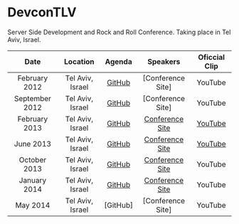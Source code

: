 DevconTLV
=========

Server Side Development and Rock and Roll Conference. Taking place in Tel Aviv, Israel.



| Date | Location | Agenda | Speakers | Oficcial Clip  | 
|:-----------:|:------------:|:------------:|:------------:|:------------:|
| February 2012   | Tel Aviv, Israel | [GitHub](https://github.com/fogelmania/DevconTLV/blob/master/Agenda.md#devcontlv-february-2012-speakers) |   [Conference Site] |  YouTube  |  
| September 2012   | Tel Aviv, Israel | [GitHub](https://github.com/fogelmania/DevconTLV/blob/master/Agenda.md#devcontlv-september-2012-speakers) |  [Conference Site] |  YouTube  |  
| February 2013    | Tel Aviv, Israel |    [GitHub](https://github.com/fogelmania/DevconTLV/blob/master/Agenda.md#devcontlv-february-2013-speakers)  | [Conference Site](http://devcon-february.events.co.il/speakers-list)  |   [YouTube](http://www.youtube.com/watch?v=dO8MqdPVUeo)  | 
| June 2013      | Tel Aviv, Israel |    [GitHub](https://github.com/fogelmania/DevconTLV/blob/master/Agenda.md#devcontlv-june-2013-speakers) |   [Conference Site](http://devcon-june2013.events.co.il/speakers-list) |  [YouTube](http://www.youtube.com/watch?v=vRiNHEaC5_4)  |  
| October 2013      | Tel Aviv, Israel |    [GitHub](https://github.com/fogelmania/DevconTLV/blob/master/Agenda.md#devcontlv-october-2013-speakers) |   [Conference Site](http://devcon-oct13.events.co.il/speakers-list) |  YouTube  |  
| January 2014   | Tel Aviv, Israel | [GitHub](https://github.com/fogelmania/DevconTLV/blob/master/Agenda.md#devcontlv-february-2012-speakers) |   [Conference Site](http://devcon-jan14.events.co.il/speakers-list) |  YouTube  |  
| May 2014      | Tel Aviv, Israel |    [GitHub] |   [Conference Site] |  YouTube  |  
